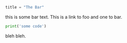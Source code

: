 ```meta
title = "The Bar"
```

this is some bar text. This is a link to <l url="foo">foo</l> and one to
<l url="bar">bar</l>.

```python
print('some code')
```

bleh bleh.
